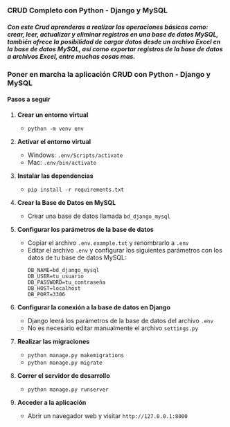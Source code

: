 ### CRUD Completo con Python - Django y MySQL

##### Con este Crud aprenderas a realizar las operaciones básicas como: crear, leer, actualizar y eliminar registros en una base de datos MySQL, también ofrece la posibilidad de cargar datos desde un archivo Excel en la base de datos MySQL, así como exportar registros de la base de datos a archivos Excel, entre muchas cosas mas.


### Poner en marcha la aplicación CRUD con Python - Django y MySQL

#### Pasos a seguir

1. **Crear un entorno virtual**
   - `python -m venv env`

2. **Activar el entorno virtual**
   - Windows: `.env/Scripts/activate`
   - Mac: `.env/bin/activate`

3. **Instalar las dependencias**
   - `pip install -r requirements.txt`

4. **Crear la Base de Datos en MySQL**
   - Crear una base de datos llamada `bd_django_mysql`

5. **Configurar los parámetros de la base de datos**
   - Copiar el archivo `.env.example.txt` y renombrarlo a `.env`
   - Editar el archivo `.env` y configurar los siguientes parámetros con los datos de tu base de datos MySQL:
     ```
     DB_NAME=bd_django_mysql
     DB_USER=tu_usuario
     DB_PASSWORD=tu_contraseña
     DB_HOST=localhost
     DB_PORT=3306
     ```

6. **Configurar la conexión a la base de datos en Django**
   - Django leerá los parámetros de la base de datos del archivo `.env`
   - No es necesario editar manualmente el archivo `settings.py`

7. **Realizar las migraciones**
   - `python manage.py makemigrations`
   - `python manage.py migrate`

8. **Correr el servidor de desarrollo**
   - `python manage.py runserver`

9. **Acceder a la aplicación**
   - Abrir un navegador web y visitar `http://127.0.0.1:8000`

